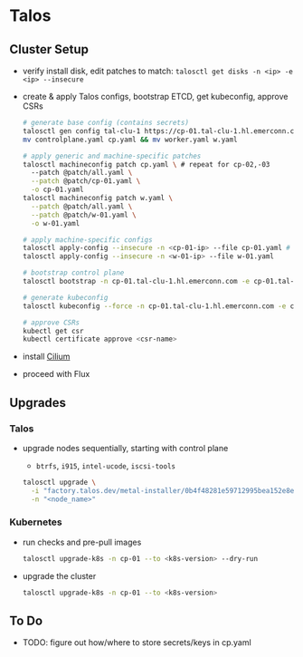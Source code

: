 # Talos

## Cluster Setup

- verify install disk, edit patches to match: `talosctl get disks -n <ip> -e <ip> --insecure`

- create & apply Talos configs, bootstrap ETCD, get kubeconfig, approve CSRs

  ```bash
  # generate base config (contains secrets)
  talosctl gen config tal-clu-1 https://cp-01.tal-clu-1.hl.emerconn.com:6443
  mv controlplane.yaml cp.yaml && mv worker.yaml w.yaml

  # apply generic and machine-specific patches
  talosctl machineconfig patch cp.yaml \ # repeat for cp-02,-03
    --patch @patch/all.yaml \
    --patch @patch/cp-01.yaml \
    -o cp-01.yaml
  talosctl machineconfig patch w.yaml \
    --patch @patch/all.yaml \
    --patch @patch/w-01.yaml \
    -o w-01.yaml

  # apply machine-specific configs
  talosctl apply-config --insecure -n <cp-01-ip> --file cp-01.yaml # repeat for cp-02,-03
  talosctl apply-config --insecure -n <w-01-ip> --file w-01.yaml

  # bootstrap control plane
  talosctl bootstrap -n cp-01.tal-clu-1.hl.emerconn.com -e cp-01.tal-clu-1.hl.emerconn.com --talosconfig=./talosconfig

  # generate kubeconfig
  talosctl kubeconfig --force -n cp-01.tal-clu-1.hl.emerconn.com -e cp-01.tal-clu-1.hl.emerconn.com --talosconfig=./talosconfig

  # approve CSRs
  kubectl get csr
  kubectl certificate approve <csr-name>
  ```

- install [Cilium](./cilium.sh)

- proceed with Flux

## Upgrades

### Talos

- upgrade nodes sequentially, starting with control plane
  - `btrfs`, `i915`, `intel-ucode`, `iscsi-tools`

  ```bash
  talosctl upgrade \
    -i "factory.talos.dev/metal-installer/0b4f48281e59712995bea152e8e62f3082be4ab66d2bdd0ca83cb3ce8c4509a9:v<version>" \
    -n "<node_name>"
  ```

### Kubernetes

- run checks and pre-pull images
  ```bash
  talosctl upgrade-k8s -n cp-01 --to <k8s-version> --dry-run
  ```
- upgrade the cluster
  ```bash
  talosctl upgrade-k8s -n cp-01 --to <k8s-version>
  ```

## To Do

- TODO: figure out how/where to store secrets/keys in cp.yaml